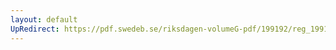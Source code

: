 ```yaml
---
layout: default
UpRedirect: https://pdf.swedeb.se/riksdagen-volumeG-pdf/199192/reg_199192/reg_199192_0786.pdf
---
```

